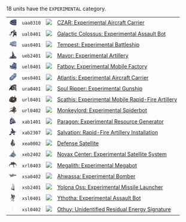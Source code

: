 18 units have the <code>EXPERIMENTAL</code> category.
<table>
    <tr>
        <td><a href="UAA0310"><img src="icons/units/UAA0310_icon.png" width="21px" /></a></td>
        <td><code>uaa0310</code></td>
        <td><a href="Forged Alliance Forever"><img src="icons/mods/mod.png" width="21px" /></a></td>
        <td><a href="UAA0310">CZAR: Experimental Aircraft Carrier</a></td>
    </tr>
    <tr>
        <td><a href="UAL0401"><img src="icons/units/UAL0401_icon.png" width="21px" /></a></td>
        <td><code>ual0401</code></td>
        <td><a href="Forged Alliance Forever"><img src="icons/mods/mod.png" width="21px" /></a></td>
        <td><a href="UAL0401">Galactic Colossus: Experimental Assault Bot</a></td>
    </tr>
    <tr>
        <td><a href="UAS0401"><img src="icons/units/UAS0401_icon.png" width="21px" /></a></td>
        <td><code>uas0401</code></td>
        <td><a href="Forged Alliance Forever"><img src="icons/mods/mod.png" width="21px" /></a></td>
        <td><a href="UAS0401">Tempest: Experimental Battleship</a></td>
    </tr>
    <tr>
        <td><a href="UEB2401"><img src="icons/units/UEB2401_icon.png" width="21px" /></a></td>
        <td><code>ueb2401</code></td>
        <td><a href="Forged Alliance Forever"><img src="icons/mods/mod.png" width="21px" /></a></td>
        <td><a href="UEB2401">Mavor: Experimental Artillery</a></td>
    </tr>
    <tr>
        <td><a href="UEL0401" ><img src="icons/units/UEL0401_icon.png" width="21px" /></a></td>
        <td><code>uel0401</code></td>
        <td><a href="Forged Alliance Forever"><img src="icons/mods/mod.png" width="21px" /></a></td>
        <td><a href="UEL0401">Fatboy: Experimental Mobile Factory</a></td>
    </tr>
    <tr>
        <td><a href="UES0401"><img src="icons/units/UES0401_icon.png" width="21px" /></a></td>
        <td><code>ues0401</code></td>
        <td><a href="Forged Alliance Forever"><img src="icons/mods/mod.png" width="21px" /></a></td>
        <td><a href="UES0401">Atlantis: Experimental Aircraft Carrier</a></td>
    </tr>
    <tr>
        <td><a href="URA0401"><img src="icons/units/URA0401_icon.png" width="21px" /></a></td>
        <td><code>ura0401</code></td>
        <td><a href="Forged Alliance Forever"><img src="icons/mods/mod.png" width="21px" /></a></td>
        <td><a href="URA0401">Soul Ripper: Experimental Gunship</a></td>
    </tr>
    <tr>
        <td><a href="URL0401"><img src="icons/units/URL0401_icon.png" width="21px" /></a></td>
        <td><code>url0401</code></td>
        <td><a href="Forged Alliance Forever"><img src="icons/mods/mod.png" width="21px" /></a></td>
        <td><a href="URL0401">Scathis: Experimental Mobile Rapid-Fire Artillery</a></td>
    </tr>
    <tr>
        <td><a href="URL0402"><img src="icons/units/URL0402_icon.png" width="21px" /></a></td>
        <td><code>url0402</code></td>
        <td><a href="Forged Alliance Forever"><img src="icons/mods/mod.png" width="21px" /></a></td>
        <td><a href="URL0402">Monkeylord: Experimental Spiderbot</a></td>
    </tr>
    <tr>
        <td><a href="XAB1401"><img src="icons/units/XAB1401_icon.png" width="21px" /></a></td>
        <td><code>xab1401</code></td>
        <td><a href="Forged Alliance Forever"><img src="icons/mods/mod.png" width="21px" /></a></td>
        <td><a href="XAB1401">Paragon: Experimental Resource Generator</a></td>
    </tr>
    <tr>
        <td><a href="XAB2307"><img src="icons/units/XAB2307_icon.png" width="21px" /></a></td>
        <td><code>xab2307</code></td>
        <td><a href="Forged Alliance Forever"><img src="icons/mods/mod.png" width="21px" /></a></td>
        <td><a href="XAB2307">Salvation: Rapid-Fire Artillery Installation</a></td>
    </tr>
    <tr>
        <td><a href="XEA0002"><img src="icons/units/XEA0002_icon.png" width="21px" /></a></td>
        <td><code>xea0002</code></td>
        <td><a href="Forged Alliance Forever"><img src="icons/mods/mod.png" width="21px" /></a></td>
        <td><a href="XEA0002">Defense Satellite</a></td>
    </tr>
    <tr>
        <td><a href="XEB2402"><img src="icons/units/XEB2402_icon.png" width="21px" /></a></td>
        <td><code>xeb2402</code></td>
        <td><a href="Forged Alliance Forever"><img src="icons/mods/mod.png" width="21px" /></a></td>
        <td><a href="XEB2402">Novax Center: Experimental Satellite System</a></td>
    </tr>
    <tr>
        <td><a href="XRL0403"><img src="icons/units/XRL0403_icon.png" width="21px" /></a></td>
        <td><code>xrl0403</code></td>
        <td><a href="Forged Alliance Forever"><img src="icons/mods/mod.png" width="21px" /></a></td>
        <td><a href="XRL0403">Megalith: Experimental Megabot</a></td>
    </tr>
    <tr>
        <td><a href="XSA0402"><img src="icons/units/XSA0402_icon.png" width="21px" /></a></td>
        <td><code>xsa0402</code></td>
        <td><a href="Forged Alliance Forever"><img src="icons/mods/mod.png" width="21px" /></a></td>
        <td><a href="XSA0402">Ahwassa: Experimental Bomber</a></td>
    </tr>
    <tr>
        <td><a href="XSB2401"><img src="icons/units/XSB2401_icon.png" width="21px" /></a></td>
        <td><code>xsb2401</code></td>
        <td><a href="Forged Alliance Forever"><img src="icons/mods/mod.png" width="21px" /></a></td>
        <td><a href="XSB2401">Yolona Oss: Experimental Missile Launcher</a></td>
    </tr>
    <tr>
        <td><a href="XSL0401"><img src="icons/units/XSL0401_icon.png" width="21px" /></a></td>
        <td><code>xsl0401</code></td>
        <td><a href="Forged Alliance Forever"><img src="icons/mods/mod.png" width="21px" /></a></td>
        <td><a href="XSL0401">Ythotha: Experimental Assault Bot</a></td>
    </tr>
    <tr>
        <td><a href="XSL0402"><img src="icons/units/XSL0402_icon.png" width="21px" /></a></td>
        <td><code>xsl0402</code></td>
        <td><a href="Forged Alliance Forever"><img src="icons/mods/mod.png" width="21px" /></a></td>
        <td><a href="XSL0402">Othuy: Unidentified Residual Energy Signature</a></td>
    </tr>
</table>
